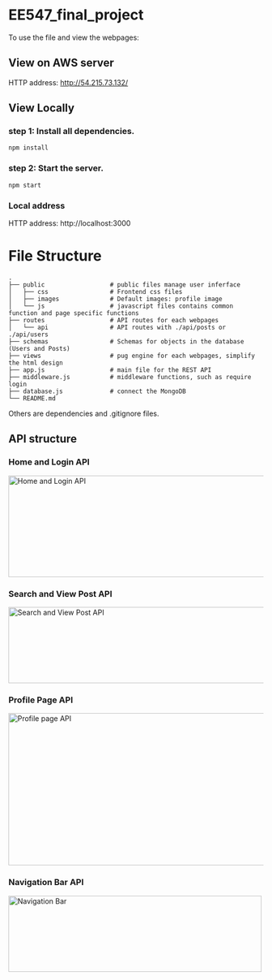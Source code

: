 # EE547_final_project

To use the file and view the webpages:

## View on AWS server
HTTP address: http://54.215.73.132/


## View Locally
### step 1: Install all dependencies. 

```
npm install
```

### step 2: Start the server. 
```
npm start
```
### Local address
HTTP address: http://localhost:3000

# File Structure
```
.
├── public                  # public files manage user inferface
│   ├── css                 # Frontend css files
│   ├── images              # Default images: profile image
│   └── js                  # javascript files contains common function and page specific functions
├── routes                  # API routes for each webpages
│   └── api                 # API routes with ./api/posts or ./api/users
├── schemas                 # Schemas for objects in the database (Users and Posts)
├── views                   # pug engine for each webpages, simplify the html design
├── app.js                  # main file for the REST API
├── middleware.js           # middleware functions, such as require login
├── database.js             # connect the MongoDB
└── README.md
```
Others are dependencies and .gitignore files. 

## API structure
### Home and Login API
<img src="https://user-images.githubusercontent.com/63425702/207232564-1a9cb1fe-ba4c-4965-b527-cd6bcce89fb1.jpg" alt="Home and Login API" width="600" height="200" >

### Search and View Post API
<img src="https://user-images.githubusercontent.com/63425702/207232775-671f6fa0-6f3b-4f32-aba8-dc52ccfab4e2.jpg" alt="Search and View Post API" width="600" height="150">

### Profile Page API
<img src="https://user-images.githubusercontent.com/63425702/207233590-e470d6ab-df7f-4637-ae82-3429ad9ee5f5.jpg" alt="Profile page API" width="600" height="300">

### Navigation Bar API
<img src="https://user-images.githubusercontent.com/63425702/207233662-6911a465-adcd-4bc5-9f67-886270db1078.jpg" alt="Navigation Bar" width="500" height="150">

